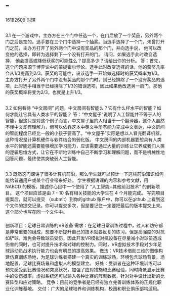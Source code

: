 # -
16182609 时琪
## 
3.1 在一个游戏中，主办方在三个门中任选一个，在门后放了一个奖品，另外两个门之后是空的。选手要在三个门中选择一个抽奖。当选手选择了一个门，未曾打开门之前，主办方打开了另外两个门中没有奖品的那个门，并向选手说， 他可以改变他的选择，即转为选择剩下一个没有打开的门。 请问，如果选手此时改变选择， 他会提高或降低获奖的可能性么？提高多少？请给出你的分析。
答：首先，这个问题来源于博弈论中的蒙提霍尔悖论。选手此时改变选择的话，他的获奖几率会从1/3提高到2/3。获奖的可能性，设该选手一开始做选择时的获奖概率为1/3。主办方打开了另外两个门中没有奖品的那个门时，则已经排除了一个没有奖品的选项，此时选手相当于已经排除了1/3的错误选项，因此如果他改选另一扇门，那他的获奖概率将变为2/3，也就是上升1/3。

##
3.2 如何看待 “中文房间” 问题，中文房间有智能么？它有什么样水平的智能？如何才能让它具有人类水平的智能？
答：“中文屋子”说明了人工智能并不等于人的智能，但这只是对这个例子而言，中文屋子里的人相当于一个翻译器，这个人虽然不懂中文却有理解力，但可以依靠这本中英文手册有能力完成中文表达，中文房间的智能程度已经比一般的小孩子要高了。“中文屋子”实际是想以人冒充翻译机器，这种情况是计算机硬件与软件结合的弱化版。
中文房间的内部机器要想具有人类水平的智能还需要能够增加学习能力，应该需要通过大量的训练让它养成我们人类的逻辑思维方式，让它在不断地训练中自己不断学习和理解问题，而不是机械性地回答问题，最终使其突破弱人工智能。

##
3.3 既然这门课讲了很多计算机前沿，那么学生就可以预计一下这些前沿知识如何能给普通用户或某个行业带来好处。 学生根据讲课的内容和参考文献，用 NABCD 的模板，描述你心目中一个使用了 “人工智能+其他前沿技术” 的创新项目。 这个项目应该是由 7 - 10 名有相关技能的大学生在 4 个月能完成。 写完项目提案后，就可以提交 （submit）到你的github 账户中，你可以在github 上看到这个文件的提交记录。你可以提交多次，但是要记住一定要把最后的版本提交上来。这个部分也写在同一个文件中。
###
创新项目：足球日常训练的VR设备
需求：在足球日常训练过程中，过人和防守都是非常重要的组成，想要不断提升自己的技术就要反复的练习。但是高强度的对抗如铲球，难免会导致球员受伤，因此开发VR模拟对抗设备在尽量减小对球员造成伤害的同时，也可对提升技术和对球的控制力。同时，VR虚拟技术手段对少年足球运动员战术执行能力也会有明显的提高效果。
做法：VR技术借助三维的图像构建仿真训练场地，为足球训练者搭建一个真实的训练球场，环境包含球场背景，场地配置，足球比赛场景和虚拟人的模型建立。
好处：受训者在这种环境训练可以预先感受到比赛情况和突发状况，加强了应对措施和比赛经验，同时降低显示比赛中的受伤概率。虚拟系统还可以输入各种比赛的阵型数据，针对对手设计出新的比赛阵型和应对策略。
竞争：目前的竞争者是已经有独立完善训练体系的正规化职业化训练基地。
交付：广大的足球培养和训练机构，校园和职业俱乐部均适用。


